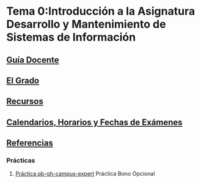 # Tema 0:Introducción a la Asignatura Desarrollo y Mantenimiento de Sistemas de Información

## [Guía Docente](https://www.ull.es/apps/guias/guias/view_guide/26226/) 

## [El Grado](degree)

## [Recursos](resources)

## [Calendarios, Horarios y Fechas de Exámenes](timetables)

## [Referencias](/references)

### Prácticas

1. [Práctica pb-gh-campus-expert](./practicas/pb-gh-campus-expert/index) Práctica Bono Opcional


